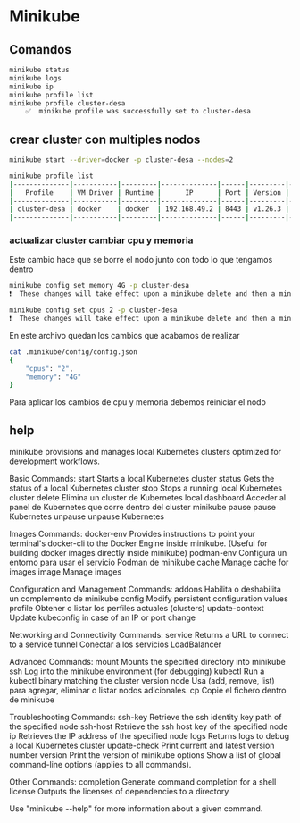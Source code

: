 # Minikube
## Comandos
```sh
minikube status
minikube logs
minikube ip
minikube profile list
minikube profile cluster-desa
    ✅  minikube profile was successfully set to cluster-desa
```
## crear cluster con multiples nodos

```sh
minikube start --driver=docker -p cluster-desa --nodes=2
```


```sh
minikube profile list                          
|--------------|-----------|---------|--------------|------|---------|---------|-------|--------|
|   Profile    | VM Driver | Runtime |      IP      | Port | Version | Status  | Nodes | Active |
|--------------|-----------|---------|--------------|------|---------|---------|-------|--------|
| cluster-desa | docker    | docker  | 192.168.49.2 | 8443 | v1.26.3 | Running |     2 |        |
|--------------|-----------|---------|--------------|------|---------|---------|-------|--------|
```
### actualizar cluster cambiar cpu y memoria
Este cambio hace que se borre el nodo junto con todo lo que tengamos dentro
```sh
minikube config set memory 4G -p cluster-desa
❗  These changes will take effect upon a minikube delete and then a minikube start
```

```sh
minikube config set cpus 2 -p cluster-desa
❗  These changes will take effect upon a minikube delete and then a minikube start
```
En este archivo quedan los cambios que acabamos de realizar
```sh
cat .minikube/config/config.json                           
{
    "cpus": "2",
    "memory": "4G"
}                                                                                                                            
```

Para aplicar los cambios de cpu y memoria debemos reiniciar el nodo


## help
minikube provisions and manages local Kubernetes clusters optimized for development workflows.

Basic Commands:
  start            Starts a local Kubernetes cluster
  status           Gets the status of a local Kubernetes cluster
  stop             Stops a running local Kubernetes cluster
  delete           Elimina un cluster de Kubernetes local
  dashboard        Acceder al panel de Kubernetes que corre dentro del cluster minikube
  pause            pause Kubernetes
  unpause          unpause Kubernetes

Images Commands:
  docker-env       Provides instructions to point your terminal's docker-cli to the Docker Engine inside minikube.
(Useful for building docker images directly inside minikube)
  podman-env       Configura un entorno para usar el servicio Podman de minikube
  cache            Manage cache for images
  image            Manage images

Configuration and Management Commands:
  addons           Habilita o deshabilita un complemento de minikube
  config           Modify persistent configuration values
  profile          Obtener o listar los perfiles actuales (clusters)
  update-context   Update kubeconfig in case of an IP or port change

Networking and Connectivity Commands:
  service          Returns a URL to connect to a service
  tunnel           Conectar a los servicios LoadBalancer

Advanced Commands:
  mount            Mounts the specified directory into minikube
  ssh              Log into the minikube environment (for debugging)
  kubectl          Run a kubectl binary matching the cluster version
  node             Usa (add, remove, list) para agregar, eliminar o listar nodos adicionales.
  cp               Copie el fichero dentro de minikube

Troubleshooting Commands:
  ssh-key          Retrieve the ssh identity key path of the specified node
  ssh-host         Retrieve the ssh host key of the specified node
  ip               Retrieves the IP address of the specified node
  logs             Returns logs to debug a local Kubernetes cluster
  update-check     Print current and latest version number
  version          Print the version of minikube
  options          Show a list of global command-line options (applies to all commands).

Other Commands:
  completion       Generate command completion for a shell
  license          Outputs the licenses of dependencies to a directory

Use "minikube <command> --help" for more information about a given command.


